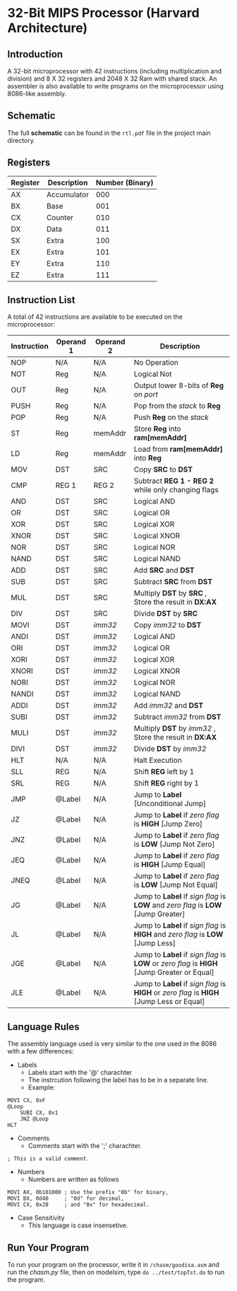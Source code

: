 # 32-Bit MIPS Processor (Harvard Architecture)

## Introduction

A 32-bit microprocessor with 42 instructions (including multiplication and division) and 8 X 32 registers and 2048 X 32 Ram with shared stack. An assembler is also available to write programs on the microprocessor using 8086-like assembly.

## Schematic

The full **schematic** can be found in the `rtl.pdf` file in the project main directory.

## Registers

|Register|Description|Number (Binary)
|---|---|---|
|AX|Accumulator|000|
|BX|Base|001|
|CX|Counter|010|
|DX|Data|011|
|SX|Extra|100|
|EX|Extra|101|
|EY|Extra|110|
|EZ|Extra|111|

## Instruction List

A total of 42 instructions are available to be executed on the microprocessor:

|Instruction|Operand 1|Operand 2|Description|
|---|---|---|---|
|NOP|N/A|N/A|No Operation|
|NOT|Reg|N/A|Logical Not|
|OUT|Reg|N/A| Output lower 8-bits of **Reg** on *port*|
|PUSH|Reg|N/A| Pop from the *stack* to **Reg**|
|POP|Reg|N/A| Push **Reg** on the *stack*|
|ST|Reg|memAddr|Store **Reg** into **ram[memAddr]**|
|LD|Reg|memAddr|Load from **ram[memAddr]** into **Reg**
|MOV|DST|SRC|Copy **SRC** to **DST**|
|CMP|REG 1| REG 2| Subtract **REG 1 - REG 2** while only changing flags|
|AND|DST| SRC| Logical AND |
|OR|DST| SRC| Logical OR|
|XOR|DST| SRC| Logical XOR|
|XNOR|DST| SRC| Logical XNOR|
|NOR|DST| SRC| Logical NOR |
|NAND|DST| SRC| Logical NAND
|ADD|DST| SRC| Add **SRC** and **DST**|
|SUB|DST| SRC| Subtract **SRC** from **DST**|
|MUL|DST| SRC| Multiply **DST** by **SRC** , Store the result in **DX:AX**|
|DIV|DST| SRC| Divide **DST** by **SRC**|
|MOVI|DST|*imm32*|Copy *imm32* to **DST**|
|ANDI|DST| *imm32*| Logical AND |
|ORI|DST| *imm32*| Logical OR|
|XORI|DST| *imm32*| Logical XOR|
|XNORI|DST| *imm32*| Logical XNOR|
|NORI|DST| *imm32*| Logical NOR |
|NANDI|DST| *imm32*| Logical NAND
|ADDI|DST| *imm32*| Add *imm32* and **DST**|
|SUBI|DST| *imm32*| Subtract *imm32* from **DST**|
|MULI|DST| *imm32*| Multiply **DST** by *imm32* , Store the result in **DX:AX**|
|DIVI|DST| *imm32*| Divide **DST** by *imm32*|
|HLT|N/A|N/A|Halt Execution|
|SLL|REG|N/A|Shift **REG** left by 1|
|SRL|REG|N/A|Shift **REG** right by 1|
|JMP|@Label|N/A|Jump to **Label** [Unconditional Jump]|
|JZ|@Label|N/A|Jump to **Label** if *zero flag* is **HIGH** [Jump Zero]|
|JNZ|@Label|N/A|Jump to **Label** if *zero flag* is **LOW** [Jump Not Zero]|
|JEQ|@Label|N/A|Jump to **Label** if *zero flag* is **HIGH** [Jump Equal]|
|JNEQ|@Label|N/A|Jump to **Label** if *zero flag* is **LOW** [Jump Not Equal]|
|JG|@Label|N/A|Jump to **Label** if *sign flag* is **LOW** and *zero flag* is **LOW** [Jump Greater]|
|JL|@Label|N/A|Jump to **Label** if *sign flag* is **HIGH** and *zero flag* is **LOW** [Jump Less]|
|JGE|@Label|N/A|Jump to **Label** if *sign flag* is **LOW** or *zero flag* is **HIGH** [Jump Greater or Equal]|
|JLE|@Label|N/A|Jump to **Label** if *sign flag* is **HIGH** or *zero flag* is **HIGH** [Jump Less or Equal]|

## Language Rules

The assembly language used is very similar to the one used in the 8086 with a few differences:

+ Labels
  + Labels start with the '@' charachter
  + The instrcution following the label has to be in a separate line.
  + Example:
  
```Assembly
MOVI CX, 0xF
@Loop
    SUBI CX, 0x1
    JNZ @Loop
HLT
```

+ Comments
  + Comments start with the ';' charachter.

```Assembly
; This is a valid comment.
```

+ Numbers
  + Numbers are written as follows

```Assembly
MOVI AX, 0b101000 ; Use the prefix "0b" for binary,
MOVI BX, 0d40     ; "0d" for decimal,
MOVI CX, 0x28     ; and "0x" for hexadecimal.
```

+ Case Sensitivity
  + This language is case insensetive.

## Run Your Program
To run your program on the processor, write it in `/chasm/goodisa.asm` and run the *chasm.py* file, then on modelsim, type `do ../test/topTst.do` to run the program.
